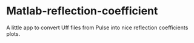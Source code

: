 # Matlab-reflection-coefficient
A little app to convert Uff files from Pulse into nice reflection coefficients plots.
